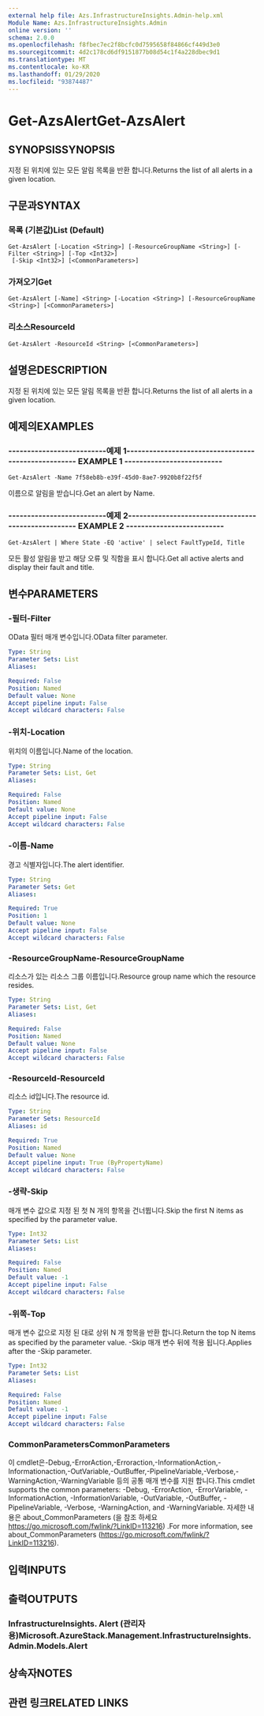 ```yaml
---
external help file: Azs.InfrastructureInsights.Admin-help.xml
Module Name: Azs.InfrastructureInsights.Admin
online version: ''
schema: 2.0.0
ms.openlocfilehash: f8fbec7ec2f8bcfc0d7595658f84866cf449d3e0
ms.sourcegitcommit: 4d2c178cd6df9151877b08d54c1f4a228dbec9d1
ms.translationtype: MT
ms.contentlocale: ko-KR
ms.lasthandoff: 01/29/2020
ms.locfileid: "93874487"
---
```

# <span data-ttu-id="e24d4-101">Get-AzsAlert</span><span class="sxs-lookup"><span data-stu-id="e24d4-101">Get-AzsAlert</span></span>

## <span data-ttu-id="e24d4-102">SYNOPSIS</span><span class="sxs-lookup"><span data-stu-id="e24d4-102">SYNOPSIS</span></span>
<span data-ttu-id="e24d4-103">지정 된 위치에 있는 모든 알림 목록을 반환 합니다.</span><span class="sxs-lookup"><span data-stu-id="e24d4-103">Returns the list of all alerts in a given location.</span></span>

## <span data-ttu-id="e24d4-104">구문과</span><span class="sxs-lookup"><span data-stu-id="e24d4-104">SYNTAX</span></span>

### <span data-ttu-id="e24d4-105">목록 (기본값)</span><span class="sxs-lookup"><span data-stu-id="e24d4-105">List (Default)</span></span>
```
Get-AzsAlert [-Location <String>] [-ResourceGroupName <String>] [-Filter <String>] [-Top <Int32>]
 [-Skip <Int32>] [<CommonParameters>]
```

### <span data-ttu-id="e24d4-106">가져오기</span><span class="sxs-lookup"><span data-stu-id="e24d4-106">Get</span></span>
```
Get-AzsAlert [-Name] <String> [-Location <String>] [-ResourceGroupName <String>] [<CommonParameters>]
```

### <span data-ttu-id="e24d4-107">리소스</span><span class="sxs-lookup"><span data-stu-id="e24d4-107">ResourceId</span></span>
```
Get-AzsAlert -ResourceId <String> [<CommonParameters>]
```

## <span data-ttu-id="e24d4-108">설명은</span><span class="sxs-lookup"><span data-stu-id="e24d4-108">DESCRIPTION</span></span>
<span data-ttu-id="e24d4-109">지정 된 위치에 있는 모든 알림 목록을 반환 합니다.</span><span class="sxs-lookup"><span data-stu-id="e24d4-109">Returns the list of all alerts in a given location.</span></span>

## <span data-ttu-id="e24d4-110">예제의</span><span class="sxs-lookup"><span data-stu-id="e24d4-110">EXAMPLES</span></span>

### <span data-ttu-id="e24d4-111">--------------------------예제 1--------------------------</span><span class="sxs-lookup"><span data-stu-id="e24d4-111">-------------------------- EXAMPLE 1 --------------------------</span></span>
```
Get-AzsAlert -Name 7f58eb8b-e39f-45d0-8ae7-9920b8f22f5f
```

<span data-ttu-id="e24d4-112">이름으로 알림을 받습니다.</span><span class="sxs-lookup"><span data-stu-id="e24d4-112">Get an alert by Name.</span></span>

### <span data-ttu-id="e24d4-113">--------------------------예제 2--------------------------</span><span class="sxs-lookup"><span data-stu-id="e24d4-113">-------------------------- EXAMPLE 2 --------------------------</span></span>
```
Get-AzsAlert | Where State -EQ 'active' | select FaultTypeId, Title
```

<span data-ttu-id="e24d4-114">모든 활성 알림을 받고 해당 오류 및 직함을 표시 합니다.</span><span class="sxs-lookup"><span data-stu-id="e24d4-114">Get all active alerts and display their fault and title.</span></span>

## <span data-ttu-id="e24d4-115">변수</span><span class="sxs-lookup"><span data-stu-id="e24d4-115">PARAMETERS</span></span>

### <span data-ttu-id="e24d4-116">-필터</span><span class="sxs-lookup"><span data-stu-id="e24d4-116">-Filter</span></span>
<span data-ttu-id="e24d4-117">OData 필터 매개 변수입니다.</span><span class="sxs-lookup"><span data-stu-id="e24d4-117">OData filter parameter.</span></span>

```yaml
Type: String
Parameter Sets: List
Aliases: 

Required: False
Position: Named
Default value: None
Accept pipeline input: False
Accept wildcard characters: False
```

### <span data-ttu-id="e24d4-118">-위치</span><span class="sxs-lookup"><span data-stu-id="e24d4-118">-Location</span></span>
<span data-ttu-id="e24d4-119">위치의 이름입니다.</span><span class="sxs-lookup"><span data-stu-id="e24d4-119">Name of the location.</span></span>

```yaml
Type: String
Parameter Sets: List, Get
Aliases: 

Required: False
Position: Named
Default value: None
Accept pipeline input: False
Accept wildcard characters: False
```

### <span data-ttu-id="e24d4-120">-이름</span><span class="sxs-lookup"><span data-stu-id="e24d4-120">-Name</span></span>
<span data-ttu-id="e24d4-121">경고 식별자입니다.</span><span class="sxs-lookup"><span data-stu-id="e24d4-121">The alert identifier.</span></span>

```yaml
Type: String
Parameter Sets: Get
Aliases: 

Required: True
Position: 1
Default value: None
Accept pipeline input: False
Accept wildcard characters: False
```

### <span data-ttu-id="e24d4-122">-ResourceGroupName</span><span class="sxs-lookup"><span data-stu-id="e24d4-122">-ResourceGroupName</span></span>
<span data-ttu-id="e24d4-123">리소스가 있는 리소스 그룹 이름입니다.</span><span class="sxs-lookup"><span data-stu-id="e24d4-123">Resource group name which the resource resides.</span></span>

```yaml
Type: String
Parameter Sets: List, Get
Aliases: 

Required: False
Position: Named
Default value: None
Accept pipeline input: False
Accept wildcard characters: False
```

### <span data-ttu-id="e24d4-124">-ResourceId</span><span class="sxs-lookup"><span data-stu-id="e24d4-124">-ResourceId</span></span>
<span data-ttu-id="e24d4-125">리소스 id입니다.</span><span class="sxs-lookup"><span data-stu-id="e24d4-125">The resource id.</span></span>

```yaml
Type: String
Parameter Sets: ResourceId
Aliases: id

Required: True
Position: Named
Default value: None
Accept pipeline input: True (ByPropertyName)
Accept wildcard characters: False
```

### <span data-ttu-id="e24d4-126">-생략</span><span class="sxs-lookup"><span data-stu-id="e24d4-126">-Skip</span></span>
<span data-ttu-id="e24d4-127">매개 변수 값으로 지정 된 첫 N 개의 항목을 건너뜁니다.</span><span class="sxs-lookup"><span data-stu-id="e24d4-127">Skip the first N items as specified by the parameter value.</span></span>

```yaml
Type: Int32
Parameter Sets: List
Aliases: 

Required: False
Position: Named
Default value: -1
Accept pipeline input: False
Accept wildcard characters: False
```

### <span data-ttu-id="e24d4-128">-위쪽</span><span class="sxs-lookup"><span data-stu-id="e24d4-128">-Top</span></span>
<span data-ttu-id="e24d4-129">매개 변수 값으로 지정 된 대로 상위 N 개 항목을 반환 합니다.</span><span class="sxs-lookup"><span data-stu-id="e24d4-129">Return the top N items as specified by the parameter value.</span></span>
<span data-ttu-id="e24d4-130">-Skip 매개 변수 뒤에 적용 됩니다.</span><span class="sxs-lookup"><span data-stu-id="e24d4-130">Applies after the -Skip parameter.</span></span>

```yaml
Type: Int32
Parameter Sets: List
Aliases: 

Required: False
Position: Named
Default value: -1
Accept pipeline input: False
Accept wildcard characters: False
```

### <span data-ttu-id="e24d4-131">CommonParameters</span><span class="sxs-lookup"><span data-stu-id="e24d4-131">CommonParameters</span></span>
<span data-ttu-id="e24d4-132">이 cmdlet은-Debug,-ErrorAction,-Erroraction,-InformationAction,-Informationaction,-OutVariable,-OutBuffer,-PipelineVariable,-Verbose,-WarningAction,-WarningVariable 등의 공통 매개 변수를 지원 합니다.</span><span class="sxs-lookup"><span data-stu-id="e24d4-132">This cmdlet supports the common parameters: -Debug, -ErrorAction, -ErrorVariable, -InformationAction, -InformationVariable, -OutVariable, -OutBuffer, -PipelineVariable, -Verbose, -WarningAction, and -WarningVariable.</span></span> <span data-ttu-id="e24d4-133">자세한 내용은 about_CommonParameters (을 참조 하세요 https://go.microsoft.com/fwlink/?LinkID=113216) .</span><span class="sxs-lookup"><span data-stu-id="e24d4-133">For more information, see about_CommonParameters (https://go.microsoft.com/fwlink/?LinkID=113216).</span></span>

## <span data-ttu-id="e24d4-134">입력</span><span class="sxs-lookup"><span data-stu-id="e24d4-134">INPUTS</span></span>

## <span data-ttu-id="e24d4-135">출력</span><span class="sxs-lookup"><span data-stu-id="e24d4-135">OUTPUTS</span></span>

### <span data-ttu-id="e24d4-136">InfrastructureInsights. Alert (관리자 용)</span><span class="sxs-lookup"><span data-stu-id="e24d4-136">Microsoft.AzureStack.Management.InfrastructureInsights.Admin.Models.Alert</span></span>

## <span data-ttu-id="e24d4-137">상속자</span><span class="sxs-lookup"><span data-stu-id="e24d4-137">NOTES</span></span>

## <span data-ttu-id="e24d4-138">관련 링크</span><span class="sxs-lookup"><span data-stu-id="e24d4-138">RELATED LINKS</span></span>

